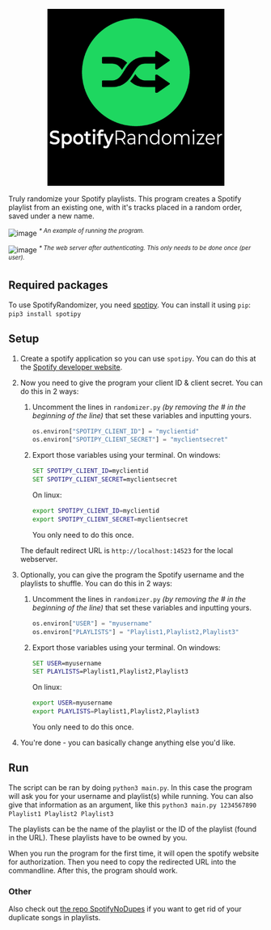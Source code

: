 <p align="center"><img alt="SpotifyRandomizer" src="SpotifyRandomizer.png" width="350"/></p> <!-- Gross HTML because of GitHub's markdown -->
Truly randomize your Spotify playlists. This program creates a Spotify playlist from an existing one, with it's tracks placed in a random order, saved under a new name.

![image](https://user-images.githubusercontent.com/30472563/39407829-33e9b202-4bd5-11e8-9ec1-7a21788163a1.png)
<sup>*\* An example of running the program.*</sup>

![image](https://user-images.githubusercontent.com/30472563/39255472-4c0c4f20-48b5-11e8-9d36-3adc0bed5f0a.png)
<sup>*\* The web server after authenticating. This only needs to be done once (per user).*</sup>

## Required packages

To use SpotifyRandomizer, you need [spotipy](https://github.com/plamere/spotipy).
You can install it using `pip`: `pip3 install spotipy`

## Setup

1. Create a spotify application so you can use `spotipy`. You can do this at the [Spotify developer website](https://developer.spotify.com/my-applications/).
2. Now you need to give the program your client ID & client secret. You can do this in 2 ways:
    1. Uncomment the lines in `randomizer.py` _(by removing the # in the beginning of the line)_ that set these variables and inputting yours.
       ```python
       os.environ["SPOTIPY_CLIENT_ID"] = "myclientid"
       os.environ["SPOTIPY_CLIENT_SECRET"] = "myclientsecret"
       ```
    2. Export those variables using your terminal. On windows:
    
       ```cmd
       SET SPOTIPY_CLIENT_ID=myclientid
       SET SPOTIPY_CLIENT_SECRET=myclientsecret
       ```
    
        On linux:
        ```bash
        export SPOTIPY_CLIENT_ID=myclientid
        export SPOTIPY_CLIENT_SECRET=myclientsecret
        ```
        
        You only need to do this once.
    
    The default redirect URL is `http://localhost:14523` for the local webserver.
3. Optionally, you can give the program the Spotify username and the playlists to shuffle. You can do this in 2 ways:
    1. Uncomment the lines in `randomizer.py` _(by removing the # in the beginning of the line)_ that set these variables and inputting yours.
       ```python
       os.environ["USER"] = "myusername"
       os.environ["PLAYLISTS"] = "Playlist1,Playlist2,Playlist3"
       ```
    2. Export those variables using your terminal. On windows:

       ```cmd
       SET USER=myusername
       SET PLAYLISTS=Playlist1,Playlist2,Playlist3
       ```

        On linux:
        ```bash
        export USER=myusername
        export PLAYLISTS=Playlist1,Playlist2,Playlist3
        ```

        You only need to do this once.
4. You're done - you can basically change anything else you'd like.

## Run

The script can be ran by doing `python3 main.py`.
In this case the program will ask you for your username and playlist(s) while running.
You can also give that information as an argument, like this `python3 main.py 1234567890 Playlist1 Playlist2 Playlist3`

The playlists can be the name of the playlist or the ID of the playlist (found in the URL). These playlists have to be owned by you.

When you run the program for the first time, it will open the spotify website for authorization. Then you need to copy the redirected URL into the commandline. After this, the program should work.

### Other

Also check out [the repo SpotifyNoDupes](https://github.com/stavlocker/spotifynodupes) if you want to get rid of your duplicate songs in playlists.
